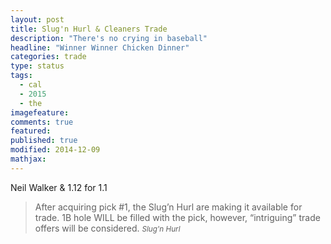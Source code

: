 ```yaml
---
layout: post
title: Slug'n Hurl & Cleaners Trade
description: "There's no crying in baseball"
headline: "Winner Winner Chicken Dinner"
categories: trade
type: status
tags: 
  - cal
  - 2015
  - the
imagefeature:
comments: true
featured:
published: true
modified: 2014-12-09
mathjax:
---
```


Neil Walker & 1.12 for 1.1

>After acquiring pick #1, the Slug’n Hurl are making it available for trade.  1B hole WILL be filled with the pick, however, “intriguing” trade offers will be considered.
><small><cite title="Slug'n Hurl">Slug'n Hurl</cite></small>
